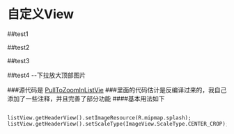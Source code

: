 自定义View
=========

##test1

##test2

##test3

##test4  --下拉放大顶部图片

###源代码是 [PullToZoomInListVie](https://github.com/matrixxun/PullToZoomInListVie)
###里面的代码估计是反编译过来的，我自己添加了一些注释，并且完善了部分功能
####基本用法如下
<pre><code>
listView.getHeaderView().setImageResource(R.mipmap.splash);
listView.getHeaderView().setScaleType(ImageView.ScaleType.CENTER_CROP);
</code></pre>



